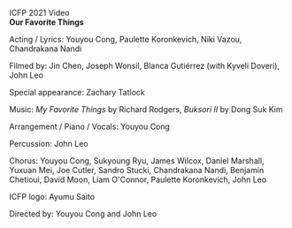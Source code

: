 ICFP 2021 Video\
**Our Favorite Things**

Acting / Lyrics: Youyou Cong, Paulette Koronkevich, Niki Vazou, Chandrakana Nandi

Filmed by: Jin Chen, Joseph Wonsil, Blanca Gutiérrez (with Kyveli Doveri), John Leo

Special appearance: Zachary Tatlock

Music: *My Favorite Things* by Richard Rodgers, *Buksori II* by Dong Suk Kim

Arrangement / Piano / Vocals: Youyou Cong

Percussion: John Leo

Chorus: Youyou Cong, Sukyoung Ryu, James Wilcox, Daniel Marshall, Yuxuan Mei, Joe Cutler, Sandro Stucki, Chandrakana Nandi, Benjamin Chetioui, David Moon, Liam O'Connor, Paulette Koronkevich, John Leo

ICFP logo: Ayumu Saito

Directed by: Youyou Cong and John Leo
